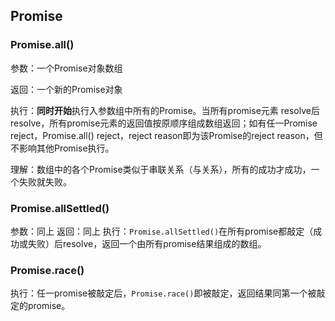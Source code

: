 ## Promise
### Promise.all()
参数：一个Promise对象数组

返回：一个新的Promise对象

执行：**同时开始**执行入参数组中所有的Promise。当所有promise元素 resolve后resolve，所有promise元素的返回值按原顺序组成数组返回；如有任一Promise reject，Promise.all() reject，reject reason即为该Promise的reject reason，但不影响其他Promise执行。

理解：数组中的各个Promise类似于串联关系（与关系），所有的成功才成功，一个失败就失败。
### Promise.allSettled()
参数：同上
返回：同上
执行：`Promise.allSettled()`在所有promise都敲定（成功或失败）后resolve，返回一个由所有promise结果组成的数组。

### Promise.race()
执行：任一promise被敲定后，`Promise.race()`即被敲定，返回结果同第一个被敲定的promise。